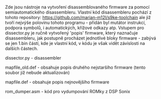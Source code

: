 
Zde jsou nástroje na vytvoření disassemblovaného firmware za pomocí semiautomatického disassembleru.
Vlastní kód disassembleru pochází z tohoto repository: https://github.com/marian-m12l/s9ke-toolchain ale již tvoří nejvýše polovinu
tohoto programu - přidán byl mutátor instrukcí, podpora symbolů, i automatických, křížové odkazy atp. Vstupem pro dissector.py je ručně vytvořený 
'popis' firmware, který naznačuje disassembleru, jak postupně procházet jednotlivé bloky firmware - zabývá se jen 1.bin částí, kde je vlastní kód,
v kódu je však vidět závislosti na dalších částech.

dissector.py - disassembler

mapfile_old.def - obsahuje popis druhého nejstaršího firmware (tento soubor již nebude aktualizován)

mapfile.def - obsahuje popis nejnovějšího firmware

rom_dumper.asm - kód pro vydumpování ROMky z DSP Sonix